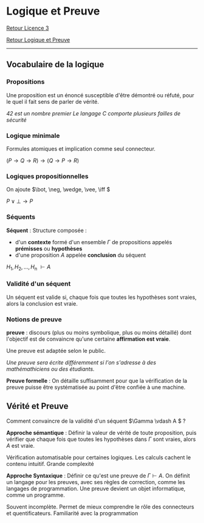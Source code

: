# Logique et Preuve


[Retour Licence 3](https://mcheungsen.github.io/licence3/ "Licence 3")

[Retour Logique et Preuve](index.md)

---

## Vocabulaire de la logique

### Propositions
Une proposition est un énoncé susceptible d'être démontré ou réfuté, pour le quel il fait sens de parler de vérité.

*42 est un nombre premier*
*Le langage C comporte plusieurs failles de sécurité*

### Logique minimale
Formules atomiques et implication comme seul connecteur.

$(P \rightarrow Q \rightarrow R)\rightarrow(Q\rightarrow P \rightarrow R)$ 

### Logiques propositionnelles
On ajoute $\bot, \neg, \wedge, \vee, \iff $

$P \vee \bot \rightarrow P$

### Séquents
**Séquent** : Structure composée :
- d'un **contexte** formé d'un ensemble $\Gamma$ de propositions appelés **prémisses** ou **hypothèses**
- d'une proposition $A$ appelée **conclusion** du séquent

$H$<sub>1</sub>$, H$<sub>2</sub>$, ... , H$<sub>n</sub> $\vdash A$

### Validité d'un séquent
Un séquent est valide si, chaque fois que toutes les hypothèses sont vraies, alors la conclusion est vraie.

### Notions de preuve
**preuve** : discours (plus ou moins symbolique, plus ou moins détaillé) dont l'objectif est de convaincre qu'une certaine **affirmation est vraie**.

Une preuve est adaptée selon le public.

*Une preuve sera écrite différemment si l'on s'adresse à des mathémathiciens ou des étudiants.*

**Preuve formelle** : On détaille suffisamment pour que la vérification de la preuve puisse être systématisée au point d'être confiée à une machine.

## Vérité et Preuve
Comment convaincre de la validité d'un séquent $\Gamma \vdash A $ ?

**Approche sémantique** : Définir la valeur de vérité de toute proposition, puis vérifier que chaque fois que toutes les hypothèses dans $\Gamma$ sont vraies, alors $A$ est vraie.

Vérification automatisable pour certaines logiques.
Les calculs cachent le contenu intuitif. Grande complexité

**Approche Syntaxique** : Définir ce qu'est une preuve de $\Gamma \vdash A$. On définit un langage pour les preuves, avec ses règles de correction, comme les langages de programmation. Une preuve devient un objet informatique, comme un programme.

Souvent incomplète. Permet de mieux comprendre le rôle des connecteurs et quentificateurs. Familiarité avec la programmation

<script src="https://polyfill.io/v3/polyfill.min.js?features=es6"></script>
<script id="MathJax-script" async src="https://cdn.jsdelivr.net/npm/mathjax@3/es5/tex-mml-chtml.js"></script>